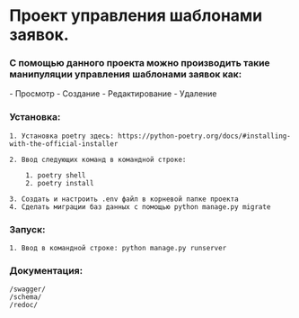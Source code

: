 <h1>Проект управления шаблонами заявок.</h1>

<h3>С помощью данного проекта можно производить такие манипуляции управления шаблонами заявок как:</h3>
- Просмотр
- Создание
- Редактирование
- Удаление

<h3>Установка:</h3>

    1. Установка poetry здесь: https://python-poetry.org/docs/#installing-with-the-official-installer

    2. Ввод следующих команд в командной строке:

        1. poetry shell
        2. poetry install

    3. Создать и настроить .env файл в корневой папке проекта
    4. Сделать миграции баз данных с помощью python manage.py migrate

<h3>Запуск:</h3>

    1. Ввод в командной строке: python manage.py runserver

<h3>Документация:</h3>

    /swagger/
    /schema/
    /redoc/
